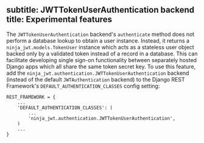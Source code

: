 subtitle: JWTTokenUserAuthentication backend
title: Experimental features
---

The `JWTTokenUserAuthentication` backend\'s `authenticate` method does
not perform a database lookup to obtain a user instance. Instead, it
returns a `ninja_jwt.models.TokenUser` instance which acts as a
stateless user object backed only by a validated token instead of a
record in a database. This can facilitate developing single sign-on
functionality between separately hosted Django apps which all share the
same token secret key. To use this feature, add the
`ninja_jwt.authentication.JWTTokenUserAuthentication` backend (instead
of the default `JWTAuthentication` backend) to the Django REST
Framework\'s `DEFAULT_AUTHENTICATION_CLASSES` config setting:

``` {.sourceCode .python}
REST_FRAMEWORK = {
    ...
    'DEFAULT_AUTHENTICATION_CLASSES': (
        ...
        'ninja_jwt.authentication.JWTTokenUserAuthentication',
    )
    ...
}
```
